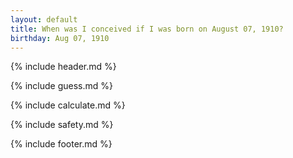 ```yaml
---
layout: default
title: When was I conceived if I was born on August 07, 1910?
birthday: Aug 07, 1910
---
```


{% include header.md %}

{% include guess.md %}

{% include calculate.md %}

{% include safety.md %}

{% include footer.md %}



